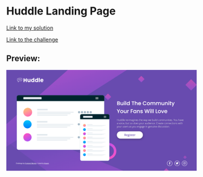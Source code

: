# Huddle Landing Page

[Link to my solution](https://ibndaanis.github.io/huddle-landing-page/)

[Link to the challenge](https://www.frontendmentor.io/challenges/huddle-landing-page-with-a-single-introductory-section-B_2Wvxgi0)

## Preview:

![Preview](./images/preview.png)
